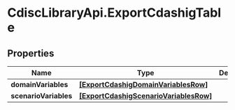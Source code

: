 # CdiscLibraryApi.ExportCdashigTable

## Properties

Name | Type | Description | Notes
------------ | ------------- | ------------- | -------------
**domainVariables** | [**[ExportCdashigDomainVariablesRow]**](ExportCdashigDomainVariablesRow.md) |  | [optional] 
**scenarioVariables** | [**[ExportCdashigScenarioVariablesRow]**](ExportCdashigScenarioVariablesRow.md) |  | [optional] 


